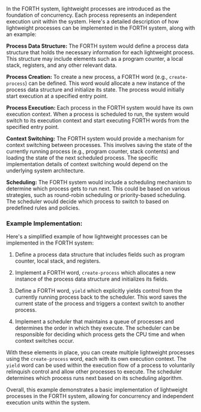 In the FORTH system, lightweight processes are introduced as the foundation of concurrency. Each process represents an independent execution unit within the system. Here's a detailed description of how lightweight processes can be implemented in the FORTH system, along with an example:

**Process Data Structure:** The FORTH system would define a process data structure that holds the necessary information for each lightweight process. This structure may include elements such as a program counter, a local stack, registers, and any other relevant data.

**Process Creation:** To create a new process, a FORTH word (e.g., `create-process`) can be defined. This word would allocate a new instance of the process data structure and initialize its state. The process would initially start execution at a specified entry point.

**Process Execution:** Each process in the FORTH system would have its own execution context. When a process is scheduled to run, the system would switch to its execution context and start executing FORTH words from the specified entry point.

**Context Switching:** The FORTH system would provide a mechanism for context switching between processes. This involves saving the state of the currently running process (e.g., program counter, stack contents) and loading the state of the next scheduled process. The specific implementation details of context switching would depend on the underlying system architecture.

**Scheduling:** The FORTH system would include a scheduling mechanism to determine which process gets to run next. This could be based on various strategies, such as round-robin scheduling or priority-based scheduling. The scheduler would decide which process to switch to based on predefined rules and policies.

### Example Implementation:

Here's a simplified example of how lightweight processes can be implemented in the FORTH system:

1. Define a process data structure that includes fields such as program counter, local stack, and registers.

2. Implement a FORTH word, `create-process` which allocates a new instance of the process data structure and initializes its fields.

3. Define a FORTH word, `yield` which explicitly yields control from the currently running process back to the scheduler. This word saves the current state of the process and triggers a context switch to another process.

4. Implement a scheduler that maintains a queue of processes and determines the order in which they execute. The scheduler can be responsible for deciding which process gets the CPU time and when context switches occur.

With these elements in place, you can create multiple lightweight processes using the `create-process` word, each with its own execution context. The `yield` word can be used within the execution flow of a process to voluntarily relinquish control and allow other processes to execute. The scheduler determines which process runs next based on its scheduling algorithm.

Overall, this example demonstrates a basic implementation of lightweight processes in the FORTH system, allowing for concurrency and independent execution units within the system.
